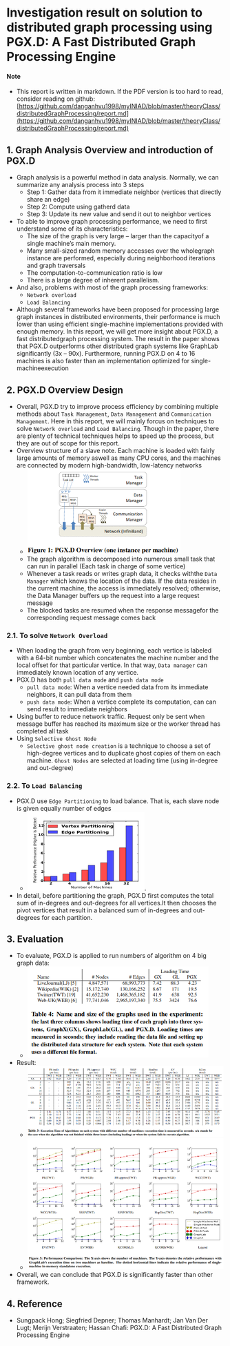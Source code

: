 #  Investigation result on solution to distributed graph processing using PGX.D: A Fast Distributed Graph Processing Engine

#### Note

+ This report is written in markdown. If the PDF version is too hard to read, consider reading on github: [https://github.com/danganhvu1998/myINIAD/blob/master/theoryClass/distributedGraphProcessing/report.md](https://github.com/danganhvu1998/myINIAD/blob/master/theoryClass/distributedGraphProcessing/report.md)
## 1. Graph Analysis Overview and introduction of PGX.D

+ Graph analysis is a powerful method in data analysis. Normally, we can summarize any analysis process into 3 steps
  + Step 1: Gather data from it immediate neighbor (vertices that directly share an edge)
  + Step 2: Compute using gatherd data
  + Step 3: Update its new value and send it out to neighbor vertices
+ To able to improve graph processing performance, we need to first understand some of its characteristics:
  + The size of the graph is very large – larger than the capacityof a single machine’s main memory.
  + Many small-sized random memory accesses over the wholegraph instance are performed, especially during neighborhood iterations and graph traversals
  + The computation-to-communication ratio is low
  + There is a large degree of inherent parallelism.
+ And also, problems with most of the graph processing frameworks:
  + `Network overload`
  + `Load Balancing`
+ Although several frameworks have been proposed for processing large graph instances in distributed environments, their performance is much lower than using efficient single-machine implementations provided with enough memory. In this report, we will get more insight about PGX.D, a fast  distributedgraph  processing  system. The result in the paper shows that  PGX.D outperforms other distributed graph systems like GraphLab significantly (3x – 90x). Furthermore, running PGX.D on 4 to 16 machines is also  faster  than  an  implementation optimized for single-machineexecution

## 2. PGX.D Overview Design

+ Overall, PGX.D try to improve process efficiency by combining multiple methods about `Task Management`, `Data Management` and `Communication Management`. Here in this report, we will mainly forcus on techniques to solve `Network overload` and `Load Balancing`. Though in the paper, there are plenty of technical techniques helps to speed up the process, but they are out of scope for this report.
+ Overview structure of a slave note. Each  machine  is  loaded  with  fairly  large  amounts  of  memory  aswell as many CPU cores, and the machines are connected by modern high-bandwidth, low-latency networks
  + ![alt text](./img1.png)
  + The graph algorithm is decomposed into numerous small task that can run in parallel (Each task in charge of some vertice)
  + Whenever a task reads or writes graph data, it checks withthe `Data Manager` which knows the location of the data. If the data resides in the current machine, the access is immediately resolved; otherwise,  the  Data  Manager  buffers  up  the  request  into  a  large request message
  + The blocked tasks are resumed when the response messagefor the corresponding request message comes back

### 2.1. To solve `Network Overload`

+ When loading the graph from very beginning, each vertice is labeled with a 64-bit number which concatenates the machine number and the local offset for that particular vertice. In that way, `Data manager` can immediately known location of any vertice.
+ PGX.D has both `pull data mode` and `push data mode`
  + `pull data mode`: When a vertice needed data from its immediate neighbors, it can pull data from them
  + `push data mode`: When a vertice complete its computation, can can send result to immediate neighbors
+ Using buffer to reduce network traffic. Request only be sent when message buffer has reached its maximum size or the worker thread has completed all task
+ Using `Selective Ghost Node`
  + `Selective ghost node creation` is a technique to choose a set of high-degree vertices and to duplicate ghost copies of them on each machine. `Ghost Nodes` are selected at loading time (using in-degree and out-degree)

### 2.2. To `Load Balancing`

+ PGX.D use `Edge Partitioning` to load balance. That is, each slave node is given equally number of edges
  + ![alt text](./img2.png).
+ In detail, before partitioning the graph, PGX.D first computes the total sum of in-degrees and out-degrees for all vertices.It then chooses the pivot vertices that result in a balanced sum of in-degrees and out-degrees for each partition.

## 3. Evaluation

+ To evaluate, PGX.D is applied to run numbers of algorithm on 4 big graph data:
  + ![alt text](./img3.png)
+ Result:
  + ![alt text](./img4.png)
  + ![alt text](./img5.png)
+ Overall, we can conclude that PGX.D is significantly faster than other framework.


## 4. Reference

+ Sungpack Hong; Siegfried Depner; Thomas Manhardt; Jan Van Der Lugt; Merijn Verstraaten; Hassan Chafi: PGX.D: A Fast Distributed Graph Processing Engine 


